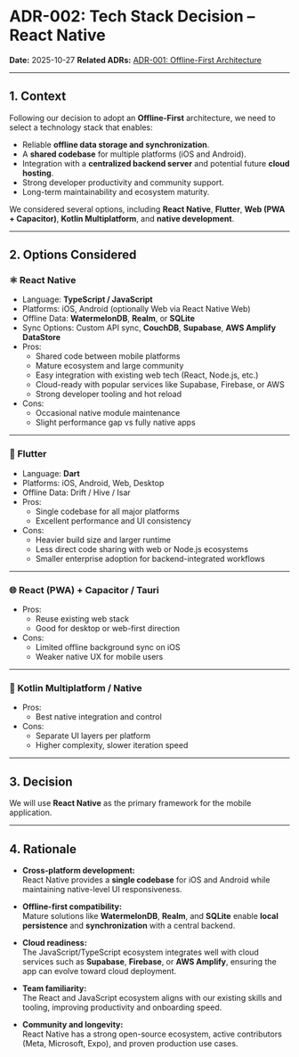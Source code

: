 # ADR-002: Tech Stack Decision – React Native

**Date:** 2025-10-27
**Related ADRs:** [ADR-001: Offline-First Architecture](./adr-001-offline-first-decision.md)

---

## 1. Context

Following our decision to adopt an **Offline-First** architecture, we need to select a technology stack that enables:

- Reliable **offline data storage and synchronization**.  
- A **shared codebase** for multiple platforms (iOS and Android).  
- Integration with a **centralized backend server** and potential future **cloud hosting**.  
- Strong developer productivity and community support.  
- Long-term maintainability and ecosystem maturity.

We considered several options, including **React Native**, **Flutter**, **Web (PWA + Capacitor)**, **Kotlin Multiplatform**, and **native development**.

---

## 2. Options Considered

### ⚛️ React Native
- Language: **TypeScript / JavaScript**
- Platforms: iOS, Android (optionally Web via React Native Web)
- Offline Data: **WatermelonDB**, **Realm**, or **SQLite**
- Sync Options: Custom API sync, **CouchDB**, **Supabase**, **AWS Amplify DataStore**
- Pros:
  - Shared code between mobile platforms  
  - Mature ecosystem and large community  
  - Easy integration with existing web tech (React, Node.js, etc.)  
  - Cloud-ready with popular services like Supabase, Firebase, or AWS  
  - Strong developer tooling and hot reload
- Cons:
  - Occasional native module maintenance  
  - Slight performance gap vs fully native apps

---

### 🎯 Flutter
- Language: **Dart**
- Platforms: iOS, Android, Web, Desktop
- Offline Data: Drift / Hive / Isar
- Pros:
  - Single codebase for all major platforms  
  - Excellent performance and UI consistency  
- Cons:
  - Heavier build size and larger runtime  
  - Less direct code sharing with web or Node.js ecosystems  
  - Smaller enterprise adoption for backend-integrated workflows

---

### 🌐 React (PWA) + Capacitor / Tauri
- Pros:
  - Reuse existing web stack  
  - Good for desktop or web-first direction  
- Cons:
  - Limited offline background sync on iOS  
  - Weaker native UX for mobile users

---

### 🧩 Kotlin Multiplatform / Native
- Pros:
  - Best native integration and control  
- Cons:
  - Separate UI layers per platform  
  - Higher complexity, slower iteration speed

---

## 3. Decision

We will use **React Native** as the primary framework for the mobile application.

---

## 4. Rationale

- **Cross-platform development:**  
  React Native provides a **single codebase** for iOS and Android while maintaining native-level UI responsiveness.  

- **Offline-first compatibility:**  
  Mature solutions like **WatermelonDB**, **Realm**, and **SQLite** enable **local persistence** and **synchronization** with a central backend.

- **Cloud readiness:**  
  The JavaScript/TypeScript ecosystem integrates well with cloud services such as **Supabase**, **Firebase**, or **AWS Amplify**, ensuring the app can evolve toward cloud deployment.

- **Team familiarity:**  
  The React and JavaScript ecosystem aligns with our existing skills and tooling, improving productivity and onboarding speed.

- **Community and longevity:**  
  React Native has a strong open-source ecosystem, active contributors (Meta, Microsoft, Expo), and proven production use cases.